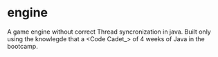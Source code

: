 # engine

A game engine without correct Thread syncronization in java. Built only using the knowlegde that a &lt;Code Cadet_&gt; of 4 weeks of Java in the bootcamp.
